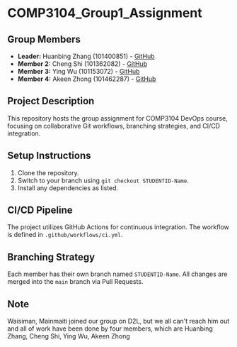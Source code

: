 # COMP3104_Group1_Assignment
## Group Members
- **Leader:** Huanbing Zhang (101400851) - [GitHub](https://github.com/rocketbing)
- **Member 2:** Cheng Shi (101362082) - [GitHub](https://github.com/Youyouccc)
- **Member 3:** Ying Wu (101153072) - [GitHub](https://github.com/yingwu1203)
- **Member 4:** Akeen Zhong (101462287) - [GitHub](https://github.com/SkyIris)


## Project Description
This repository hosts the group assignment for COMP3104 DevOps course, focusing on collaborative Git workflows, branching strategies, and CI/CD integration.

## Setup Instructions
1. Clone the repository.
2. Switch to your branch using `git checkout STUDENTID-Name`.
3. Install any dependencies as listed.

## CI/CD Pipeline
The project utilizes GitHub Actions for continuous integration. The workflow is defined in `.github/workflows/ci.yml`.

## Branching Strategy
Each member has their own branch named `STUDENTID-Name`. All changes are merged into the `main` branch via Pull Requests.


## Note
Waisiman, Mainmaiti joined our group on D2L, but we all can't reach him out and all of work have been done by four members, which are Huanbing Zhang, Cheng Shi, Ying Wu, Akeen Zhong
